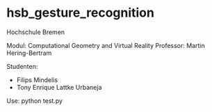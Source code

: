 # hsb_gesture_recognition

Hochschule Bremen

Modul: Computational Geometry and Virtual Reality
Professor: Martin Hering-Bertram

Studenten:
- Filips Mindelis
- Tony Enrique Lattke Urbaneja

Use: python test.py <filename>
